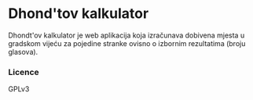 # Dhond'tov kalkulator

Dhondt'ov kalkulator je web aplikacija koja izračunava dobivena mjesta u gradskom vijeću za pojedine stranke ovisno o izbornim rezultatima (broju glasova).

### Licence
GPLv3